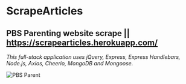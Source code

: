 # ScrapeArticles

## PBS Parenting website scrape || https://scrapearticles.herokuapp.com/

*This full-stack application uses jQuery, Express, Express Handlebars, Node.js, Axios, Cheerio, MongoDB and Mongoose.*

![PBS Parent](/assets/images/Parenting.jpg)
